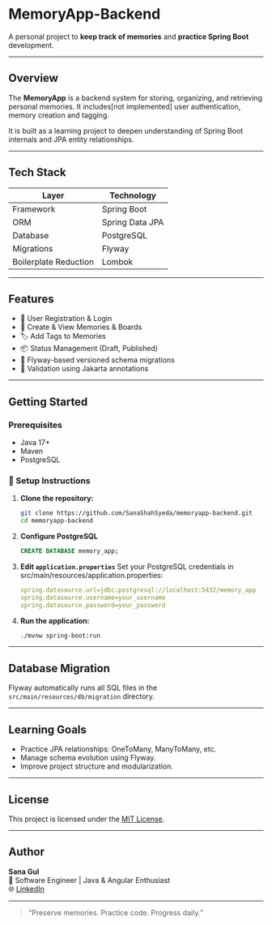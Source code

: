 # MemoryApp-Backend

A personal project to **keep track of memories** and **practice Spring Boot** development.

---

##  Overview

The **MemoryApp** is a backend system for storing, organizing, and retrieving personal memories. It includes[not implemented] user authentication, memory creation and tagging.

It is built as a learning project to deepen understanding of Spring Boot internals and JPA entity relationships.

---

##  Tech Stack

| Layer            | Technology            |
|------------------|------------------------|
| Framework        | Spring Boot            |
| ORM              | Spring Data JPA        |
| Database         | PostgreSQL             |
| Migrations       | Flyway                 |
| Boilerplate Reduction | Lombok           |

---

## Features

- 🧍 User Registration & Login
- 📓 Create & View Memories & Boards
- 🏷️ Add Tags to Memories
- 📦 Status Management (Draft, Published)
- 📜 Flyway-based versioned schema migrations
- 🔐 Validation using Jakarta annotations

---

## Getting Started

### Prerequisites

- Java 17+
- Maven
- PostgreSQL

### 🔧 Setup Instructions

1. **Clone the repository:**

   ```bash
   git clone https://github.com/SanaShahSyeda/memoryapp-backend.git
   cd memoryapp-backend
   ```
2. **Configure PostgreSQL**
    
   ```sql
   CREATE DATABASE memory_app;
   ```
3. **Edit `application.properties`**
     Set your PostgreSQL credentials in src/main/resources/application.properties:
    
   ```yaml
   spring.datasource.url=jdbc:postgresql://localhost:5432/memory_app
   spring.datasource.username=your_username
   spring.datasource.password=your_password 
   ```
4. **Run the application:**

   ```bash
   ./mvnw spring-boot:run 
   ```
---

## Database Migration

Flyway automatically runs all SQL files in the `src/main/resources/db/migration` directory.

---

##  Learning Goals

- Practice JPA relationships: OneToMany, ManyToMany, etc.
- Manage schema evolution using Flyway.
- Improve project structure and modularization.

---

## License

This project is licensed under the [MIT License](LICENSE).

---

##  Author
**Sana Gul**  
🚀 Software Engineer | Java & Angular Enthusiast   
🌐 [LinkedIn](https://www.linkedin.com/in/syedasanagul)

---

> “Preserve memories. Practice code. Progress daily.”
